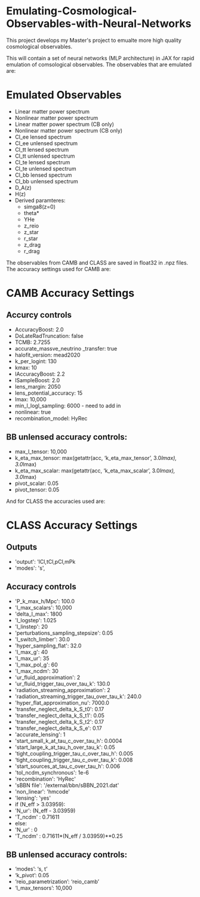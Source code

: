 # Emulating-Cosmological-Observables-with-Neural-Networks

This project develops my Master's project to emualte more high quality cosmological observables.

This will contain a set of neural networks (MLP architecture) in JAX for rapid emulation of comsological observables. The observables that are emulated are:
# Emulated Observables
- Linear matter power spectrum
- Nonlinear matter power spectrum
- Linear matter power spectrum (CB only)
- Nonlinear matter power spectrum (CB only)
- Cl_ee lensed spectrum
- Cl_ee unlensed spectrum
- Cl_tt lensed spectrum
- Cl_tt unlensed spectrum
- Cl_te lensed spectrum
- Cl_te unlensed spectrum
- Cl_bb lensed spectrum
- Cl_bb unlensed spectrum
- D_A(z)
- H(z)
- Derived paramteres:
    - simga8(z=0)
    - theta*
    - YHe
    - z_reio
    - z_star
    - r_star
    - z_drag
    - r_drag

The observables from CAMB and CLASS are saved in float32 in .npz files. The accuracy settings used for CAMB are:
# CAMB Accuracy Settings
## Accurcy controls
- AccuracyBoost: 2.0
- DoLateRadTruncation: false
- TCMB: 2.7255
- accurate_massve_neutrino _transfer: true
- halofit_version: mead2020
- k_per_logint: 130
- kmax: 10
- lAccuracyBoost: 2.2
- lSampleBoost: 2.0
- lens_margin: 2050
- lens_potential_accuracy: 15
- lmax: 10,000
- min_l_logl_sampling: 6000 - need to add in
- nonlinear: true
- recombination_model: HyRec

## BB unlensed accuracy controls:
- max_l_tensor: 10,000
- k_eta_max_tensor: max(getattr(acc, ‘k_eta_max_tensor’, 3.0*lmax), 3.0*lmax)
- k_eta_max_scalar: max(getattr(acc, ‘k_eta_max_scalar’, 3.0*lmax), 3.0*lmax)
- pivot_scalar: 0.05
- pivot_tensor: 0.05


And for CLASS the accuracies used are:
# CLASS Accuracy Settings
## Outputs
- 'output': 'lCl,tCl,pCl,mPk
- 'modes': 's',
## Accuracy controls
- 'P_k_max_h/Mpc': 100.0
- 'l_max_scalars': 10,000
- 'delta_l_max': 1800
- 'l_logstep': 1.025
- 'l_linstep': 20
- 'perturbations_sampling_stepsize': 0.05
- 'l_switch_limber': 30.0
- 'hyper_sampling_flat': 32.0
- 'l_max_g': 40
- 'l_max_ur': 35
- 'l_max_pol_g': 60
- 'l_max_ncdm': 30
- 'ur_fluid_approximation': 2
- 'ur_fluid_trigger_tau_over_tau_k': 130.0
- 'radiation_streaming_approximation': 2
- 'radiation_streaming_trigger_tau_over_tau_k': 240.0
- 'hyper_flat_approximation_nu': 7000.0
- 'transfer_neglect_delta_k_S_t0': 0.17
- 'transfer_neglect_delta_k_S_t1': 0.05
- 'transfer_neglect_delta_k_S_t2': 0.17
- 'transfer_neglect_delta_k_S_e': 0.17
- 'accurate_lensing': 1
- 'start_small_k_at_tau_c_over_tau_h': 0.0004
- 'start_large_k_at_tau_h_over_tau_k': 0.05
- 'tight_coupling_trigger_tau_c_over_tau_h': 0.005
- ‘tight_coupling_trigger_tau_c_over_tau_k': 0.008
- 'start_sources_at_tau_c_over_tau_h': 0.006
- 'tol_ncdm_synchronous': 1e-6
- 'recombination': 'HyRec'
- 'sBBN file': '/external/bbn/sBBN_2021.dat'
- 'non_linear': 'hmcode'
- 'lensing': 'yes'
- if (N_eff > 3.03959):
 - 'N_ur': (N_eff - 3.03959) 
 - 'T_ncdm' : 0.71611 
- else: 
 - 'N_ur' : 0 
 - 'T_ncdm' : 0.71611*(N_eff / 3.03959)**0.25

## BB unlensed accuracy controls:
- ‘modes’: ‘s, t’
- ‘k_pivot’: 0.05
- ‘reio_parametrization’: ‘reio_camb’
- ‘l_max_tensors’: 10,000

